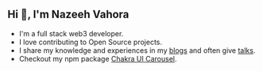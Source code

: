 <!-- Readme 1 -->

<h2 align="left">Hi 👋, I'm Nazeeh Vahora</h2>

- I'm a full stack web3 developer.
- I love contributing to Open Source projects.
- I share my knowledge and experiences in my [blogs](https://nazeeh.hashnode.dev/) and often give [talks](https://youtu.be/MYu_Mh0lrYY?t=5313).
- Checkout my npm package [Chakra UI Carousel](https://www.npmjs.com/package/chakra-ui-carousel).
